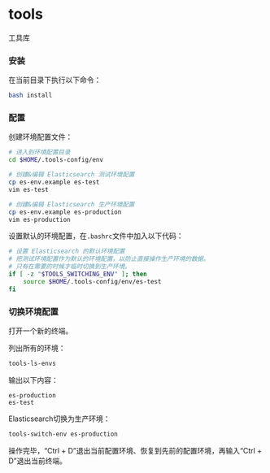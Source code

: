 # tools
工具库

### 安装

在当前目录下执行以下命令：
```bash
bash install
```

### 配置

创建环境配置文件：
```bash
# 进入到环境配置目录
cd $HOME/.tools-config/env

# 创建&编辑 Elasticsearch 测试环境配置
cp es-env.example es-test
vim es-test

# 创建&编辑 Elasticsearch 生产环境配置
cp es-env.example es-production
vim es-production
```

设置默认的环境配置，在`.bashrc`文件中加入以下代码：
```bash
# 设置 Elasticsearch 的默认环境配置
# 把测试环境配置作为默认的环境配置，以防止直接操作生产环境的数据。
# 只有在需要的时候才临时切换到生产环境。
if [ -z "$TOOLS_SWITCHING_ENV" ]; then
    source $HOME/.tools-config/env/es-test
fi
```

### 切换环境配置

打开一个新的终端。

列出所有的环境：
```bash
tools-ls-envs
```

输出以下内容：
```
es-production
es-test
```

Elasticsearch切换为生产环境：
```bash
tools-switch-env es-production
```

操作完毕，“Ctrl + D”退出当前配置环境、恢复到先前的配置环境，再输入“Ctrl + D”退出当前终端。